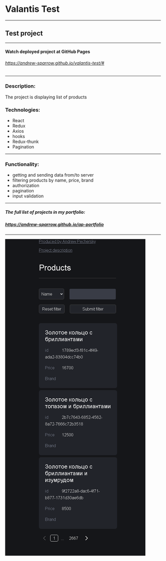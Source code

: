 # Valantis Test
---

## Test project

---

#### Watch deployed project at GitHub Pages
###### https://andrew-sparrow.github.io/valantis-test/#

---

### Description:
The project is displaying list of products

### Technologies:
* React
* Redux
* Axios
* hooks
* Redux-thunk
* Pagination
---
### Functionality:
- getting and sending data from/to server
- filtering products by name, price, brand
- authorization
- pagination
- input validation

---
##### The full list of projects in my portfolio:
##### https://andrew-sparrow.github.io/ap-portfolio
---

![Alt text](public/assets/screenshot.png?raw=true "Title")